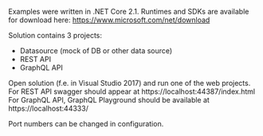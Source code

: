Examples were written in .NET Core 2.1. Runtimes and SDKs are available for download here: https://www.microsoft.com/net/download

Solution contains 3 projects:
- Datasource (mock of DB or other data source)
- REST API
- GraphQL API

Open solution (f.e. in Visual Studio 2017) and run one of the web projects.
For REST API swagger should appear at https://localhost:44387/index.html
For GraphQL API, GraphQL Playground should be available at https://localhost:44333/

Port numbers can be changed in configuration.